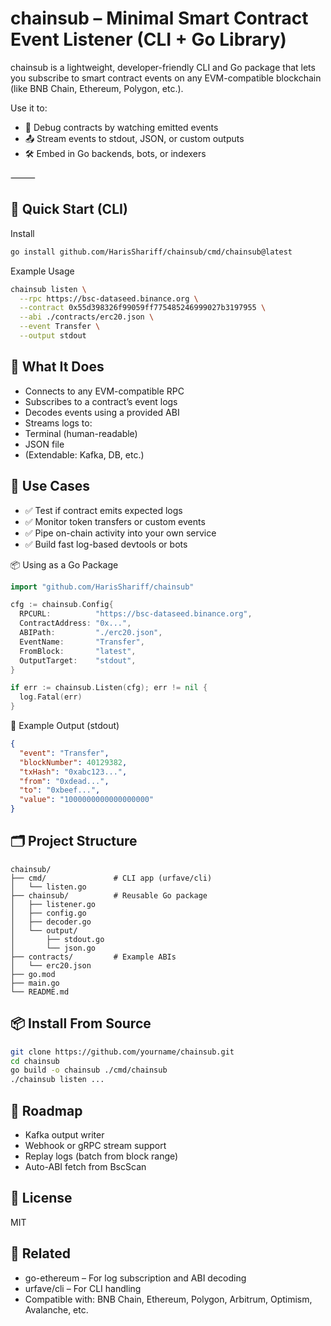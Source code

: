 # chainsub – Minimal Smart Contract Event Listener (CLI + Go Library)

chainsub is a lightweight, developer-friendly CLI and Go package that lets you subscribe to smart contract events on any EVM-compatible blockchain (like BNB Chain, Ethereum, Polygon, etc.).

Use it to:

- 🧪 Debug contracts by watching emitted events
- 📤 Stream events to stdout, JSON, or custom outputs
- 🛠️ Embed in Go backends, bots, or indexers

⸻

## 🚀 Quick Start (CLI)

Install

```bash
go install github.com/HarisShariff/chainsub/cmd/chainsub@latest
```

Example Usage

```bash
chainsub listen \
  --rpc https://bsc-dataseed.binance.org \
  --contract 0x55d398326f99059ff775485246999027b3197955 \
  --abi ./contracts/erc20.json \
  --event Transfer \
  --output stdout
```

## 🎯 What It Does

- Connects to any EVM-compatible RPC
- Subscribes to a contract’s event logs
- Decodes events using a provided ABI
- Streams logs to:
- Terminal (human-readable)
- JSON file
- (Extendable: Kafka, DB, etc.)

## 🧰 Use Cases

- ✅ Test if contract emits expected logs
- ✅ Monitor token transfers or custom events
- ✅ Pipe on-chain activity into your own service
- ✅ Build fast log-based devtools or bots

📦 Using as a Go Package

```go
import "github.com/HarisShariff/chainsub"

cfg := chainsub.Config{
  RPCURL:          "https://bsc-dataseed.binance.org",
  ContractAddress: "0x...",
  ABIPath:         "./erc20.json",
  EventName:       "Transfer",
  FromBlock:       "latest",
  OutputTarget:    "stdout",
}

if err := chainsub.Listen(cfg); err != nil {
  log.Fatal(err)
}
```

🧪 Example Output (stdout)

```json
{
  "event": "Transfer",
  "blockNumber": 40129382,
  "txHash": "0xabc123...",
  "from": "0xdead...",
  "to": "0xbeef...",
  "value": "1000000000000000000"
}
```

## 🗂 Project Structure

```
chainsub/
├── cmd/               # CLI app (urfave/cli)
│   └── listen.go
├── chainsub/          # Reusable Go package
│   ├── listener.go
│   ├── config.go
│   ├── decoder.go
│   └── output/
│       ├── stdout.go
│       └── json.go
├── contracts/         # Example ABIs
│   └── erc20.json
├── go.mod
├── main.go
└── README.md
```

## 📦 Install From Source

```bash
git clone https://github.com/yourname/chainsub.git
cd chainsub
go build -o chainsub ./cmd/chainsub
./chainsub listen ...
```

## 🧠 Roadmap

- Kafka output writer
- Webhook or gRPC stream support
- Replay logs (batch from block range)
- Auto-ABI fetch from BscScan

## 📜 License

MIT

## 🔗 Related

- go-ethereum – For log subscription and ABI decoding
- urfave/cli – For CLI handling
- Compatible with: BNB Chain, Ethereum, Polygon, Arbitrum, Optimism, Avalanche, etc.
